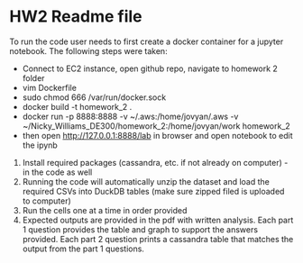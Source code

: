 # HW2 Readme file

To run the code user needs to first create a docker container for a jupyter notebook. The following steps were taken:

- Connect to EC2 instance, open github repo, navigate to homework 2 folder
- vim Dockerfile
- sudo chmod 666 /var/run/docker.sock
- docker build -t homework_2 .
- docker run -p 8888:8888 -v ~/.aws:/home/jovyan/.aws -v ~/Nicky_Williams_DE300/homework_2:/home/jovyan/work homework_2
- then open http://127.0.0.1:8888/lab in browser and open notebook to edit the ipynb

1. Install required packages (cassandra, etc. if not already on computer) - in the code as well
2. Running the code will automatically unzip the dataset and load the required CSVs into DuckDB tables (make sure zipped filed is uploaded to computer)
3. Run the cells one at a time in order provided
4. Expected outputs are provided in the pdf with written analysis. Each part 1 question provides the table and graph to support the answers provided. Each part 2 question prints a cassandra table that matches the output from the part 1 questions.

  
